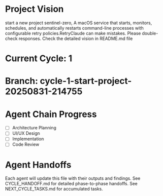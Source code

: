 # Project Vision
start a new project sentinel-zero, A macOS service that starts, monitors, schedules, and automatically restarts command-line processes with configurable retry policies.RetryClaude can make mistakes. Please double-check responses. Check the detailed vision in README.md file

# Current Cycle: 1
# Branch: cycle-1-start-project-20250831-214755

# Agent Chain Progress
- [ ] Architecture Planning
- [ ] UI/UX Design  
- [ ] Implementation
- [ ] Code Review

# Agent Handoffs
Each agent will update this file with their outputs and findings.
See CYCLE_HANDOFF.md for detailed phase-to-phase handoffs.
See NEXT_CYCLE_TASKS.md for accumulated tasks.
